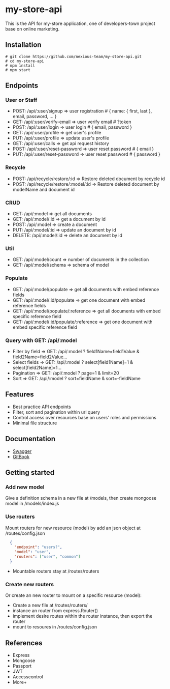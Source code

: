 # my-store-api
This is the API for my-store application, one of developers-town project base on online marketing.

## Installation 
```
# git clone https://github.com/nexious-team/my-store-api.git
# cd my-store-api
# npm install
# npm start
```
## Endpoints

### User or Staff
- POST: /api/:user/signup         => user registration # { name: { first, last }, email, password, ... }
- GET:  /api/:user/verify-email   => user verify email # ?token
- POST: /api/:user/login          => user login        # { email, password }
- GET:  /api/:user/profile        => get user's profile
- PUT:  /api/:user/profile        => update user's profile
- GET:  /api/:user/calls          => get api request history
- POST: /api/:user/reset-password => user reset password # { email }
- PUT: /api/:user/reset-password  => user reset password # { password }

### Recycle
- POST: /api/recycle/restore/:id        => Restore deleted document by recycle id
- POST: /api/recycle/restore/:model/:id => Restore deleted document by modelName and document id

### CRUD
- GET:    /api/:model       => get all documents
- GET:    /api/:model/:id   => get a document by id
- POST:   /api/:model       => create a document
- PUT:    /api/:model/:id   => update an document by id
- DELETE: /api/:model/:id   => delete an document by id

### Util
- GET: /api/:model/count  => number of documents in the collection
- GET: /api/:model/schema => schema of model

### Populate
- GET: /api/:model/populate       => get all documents with embed reference fields
- GET: /api/:model/:id/populate   => get one document with embed reference fields
- GET: /api/:model/populate/:reference     => get all documents with embed specific reference field
- GET: /api/:model/:id/populate/:reference => get one document with embed specific reference field

### Query with GET: /api/:model
- Filter by field => GET: /api/:model ? field1Name=field1Value & field2Name=field2Value...
- Select fields   => GET: /api/:model ? select[field1Name]=1 & select[field2Name]=1...
- Pagination      => GET: /api/:model ? page=1 & limit=20
- Sort            => GET: /api/:model ? sort=fieldName & sort=-fieldName

## Features

- Best practice API endpoints
- Filter, sort and pagination within url query
- Control access over resources base on users' roles and permissions
- Minimal file structure

## Documentation

- [Swagger](https://app.swaggerhub.com/apis-docs/nexious/my-store/1.0.0)
- [GitBook](https://my-store-developers-town.gitbook.io/my-store-back/)

## Getting started

### Add new model
Give a definition schema in a new file at /models, then create mongoose model in /models/index.js

### Use routers
Mount routers for new resource (model) by add an json object at /routes/config.json
```json
  {
    "endpoint": "users?",
    "model": "user",
    "routers": ["user", "common"]
  }
```
 * Mountable routers stay at /routes/routers
 
### Create new routers
Or create an new router to mount on a specific resource (model): 
- Create a new file at /routes/routers/ 
- instance an router from express.Router()
- implement desire routes within the router instance, then export the router
- mount to resoures in /routes/config.json

## References

- Express
- Mongoose
- Passport
- JWT
- Accesscontrol
- More+
